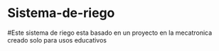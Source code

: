 # Sistema-de-riego

#Este sistema de riego esta basado en un proyecto en la mecatronica
	creado solo para usos educativos 

